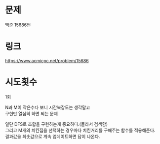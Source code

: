 # 문제
백준 15686번

# 링크
https://www.acmicpc.net/problem/15686

# 시도횟수
1회

N과 M이 작은수다 보니 시간복잡도는 생각말고  
구현만 열심히 하면 되는 문제  

일단 DFS로 조합을 구현하는게 중요하다.(몰라서 검색함)  
그리고 M개의 치킨집을 선택하는 경우마다 치킨거리를 구해주는 함수를 적용해준다.  
결과값을 최솟값으로 계속 업데이트하면 답이 나온다.